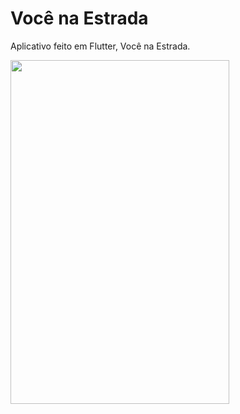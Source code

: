 # Você na Estrada

Aplicativo feito em Flutter, Você na Estrada.

<img src="vcnaestrada.gif" width="350" height="550"/>

<!--![]( | width=100) -->
